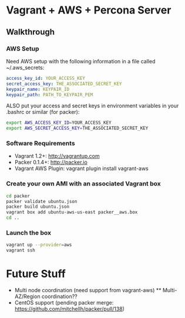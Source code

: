 # Vagrant + AWS + Percona Server

## Walkthrough
### AWS Setup

Need AWS setup with the following information in a file called ~/.aws_secrets:

```yaml
access_key_id: YOUR_ACCESS_KEY
secret_access_key: THE_ASSOCIATED_SECRET_KEY
keypair_name: KEYPAIR_ID
keypair_path: PATH_TO_KEYPAIR_PEM
```

ALSO put your access and secret keys in environment variables in your .bashrc or similar (for packer):

```bash
export AWS_ACCESS_KEY_ID=YOUR_ACCESS_KEY
export AWS_SECRET_ACCESS_KEY=THE_ASSOCIATED_SECRET_KEY
```

### Software Requirements

* Vagrant 1.2+: http://vagrantup.com
* Packer 0.1.4+: http://packer.io
* Vagrant AWS Plugin: vagrant plugin install vagrant-aws


### Create your own AMI with an associated Vagrant box

```bash
cd packer
packer validate ubuntu.json
packer build ubuntu.json
vagrant box add ubuntu-aws-us-east packer__aws.box
cd ..
```

### Launch the box

```bash
vagrant up --provider=aws
vagrant ssh
```


# Future Stuff

* Multi node coordination (need support from vagrant-aws)
** Multi-AZ/Region coordination??
* CentOS support (pending packer merge: https://github.com/mitchellh/packer/pull/138)
